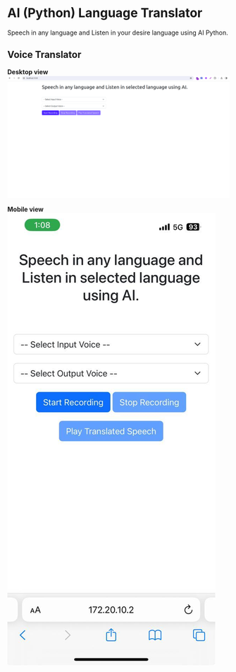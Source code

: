 # AI (Python) Language Translator

Speech in any language and Listen in your desire language using AI Python.

## Voice Translator

**Desktop view**
 <img src="https://github.com/developer-ramesh/AI-Python-Language-Translator/blob/main/Desktop-view.png" alt="Desktop view">


**Mobile view** 
 <img src="https://github.com/developer-ramesh/AI-Python-Language-Translator/blob/main/Mobile-view.jpeg" alt="Mobile view">

